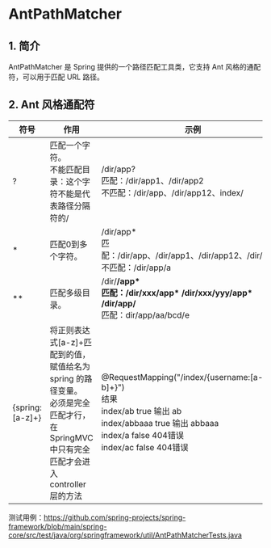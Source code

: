 # AntPathMatcher

## 1. 简介

AntPathMatcher 是 Spring 提供的一个路径匹配工具类，它支持 Ant 风格的通配符，可以用于匹配 URL 路径。

## 2. Ant 风格通配符

|符号|作用|示例|
|---|---|---|
| ?  | 匹配一个字符。<br>不能匹配目录：这个字符不能是代表路径分隔符的/  |  /dir/app?<br>匹配：/dir/app1、/dir/app2 <br> 不匹配：/dir/app、/dir/app12、index/  |
| * |  匹配0到多个字符。 |  /dir/app*  <br> 匹配：/dir/app、/dir/app1、/dir/app12、/dir/appa/ <br> 不匹配：/dir/app/a  |
| **  | 匹配多级目录。  |  /dir/**/app* <br> 匹配：/dir/xxx/app* /dir/xxx/yyy/app* <br> /dir/app/** <br> 匹配：dir/app/aa/bcd/e  |
| {spring:[a-z]+}  |  将正则表达式[a-z]+匹配到的值，赋值给名为 spring 的路径变量。<br>  必须是完全匹配才行，在SpringMVC中只有完全匹配才会进入controller层的方法|  @RequestMapping("/index/{username:[a-b]+}") <br> 结果 <br> index/ab           true  输出 ab <br> index/abbaaa    true  输出 abbaaa <br> index/a             false 404错误 <br> index/ac            false 404错误|

测试用例：https://github.com/spring-projects/spring-framework/blob/main/spring-core/src/test/java/org/springframework/util/AntPathMatcherTests.java
